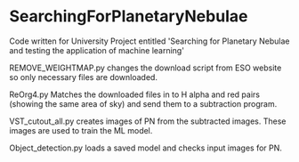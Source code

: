 # SearchingForPlanetaryNebulae
Code written for University Project entitled 'Searching for Planetary Nebulae and testing the application of machine learning'

REMOVE_WEIGHTMAP.py changes the download script from ESO website so only necessary files are downloaded.

ReOrg4.py Matches the downloaded files in to H alpha and red pairs (showing the same area of sky) and send them to a subtraction program.

VST_cutout_all.py creates images of PN from the subtracted images.  These images are used to train the ML model.

Object_detection.py loads a saved model and checks input images for PN.
